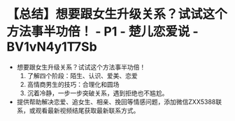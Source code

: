 # 【总结】想要跟女生升级关系？试试这个方法事半功倍！ - P1 - 楚儿恋爱说 - BV1vN4y1T7Sb

-   想要跟女生升级关系？试试这个方法事半功倍！
    1.  了解四个阶段：陌生、认识、爱美、恋爱
    2.  高情商男生的技巧：合理化和圆场
    3.  沉着冷静，一步一步突破关系，遇到拒绝也不尴尬。
-   提供帮助解决恋爱、追女生、相亲、挽回等情感问题，添加微信ZXX5388联系，或观看最新视频结尾获取最新联系方式。